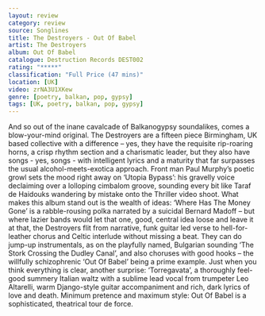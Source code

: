 ```yaml
---
layout: review
category: review
source: Songlines
title: The Destroyers - Out Of Babel
artist: The Destroyers
album: Out Of Babel
catalogue: Destruction Records DEST002
rating: "*****"
classification: "Full Price (47 mins)"
location: [UK]
video: zrNA3U1XKew
genre: [poetry, balkan, pop, gypsy]
tags: [UK, poetry, balkan, pop, gypsy]
---
```

And so out of the inane cavalcade of Balkanogypsy soundalikes, comes a blow-your-mind original. The Destroyers are a fifteen piece Birmingham, UK based collective with a difference – yes, they have the requisite rip-roaring horns, a crisp rhythm section and a charismatic leader, but they also have songs - yes, songs - with intelligent lyrics and a maturity that far surpasses the usual alcohol-meets-exotica approach. Front man Paul Murphy’s poetic growl sets the mood right away on ‘Utopia Bypass’: his gravelly voice declaiming over a lolloping cimbalom groove, sounding every bit like Taraf de Haidouks wandering by mistake onto the Thriller video shoot. What makes this album stand out is the wealth of ideas: ‘Where Has The Money Gone’ is a rabble-rousing polka narrated by a suicidal Bernard Madoff – but where lazier bands would let that one, good, central idea loose and leave it at that, the Destroyers flit from narrative, funk guitar led verse to hell-for-leather chorus and Celtic interlude without missing a beat. They can do jump-up instrumentals, as on the playfully named, Bulgarian sounding ‘The Stork Crossing the Dudley Canal’, and also choruses with good hooks – the willfully schizophrenic ‘Out Of Babel’ being a prime example. Just when you think everything is clear, another surprise: ‘Torregavata’, a thoroughly feel-good summery Italian waltz with a sublime lead vocal from trumpeter Leo Altarelli, warm Django-style guitar accompaniment and rich, dark lyrics of love and death. Minimum pretence and maximum style: Out Of Babel is a sophisticated, theatrical tour de force.